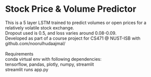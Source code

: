 # Stock Price & Volume Predictor
This is a 5 layer LSTM trained to predict volumes or open prices for a relatively volatile stock exchange.
</br> Dropout used is 0.5, and loss varies around 0.08-0.09.
</br> Developed as part of a course project for CS471 @ NUST-ISB with github.com/noorulhudaajmal/
</br>
</br>
Requirements
</br>conda virtual env with following dependencies:
</br>tensorflow, pandas, plotly, numpy, streamlit
</br> streamlit runs app.py

